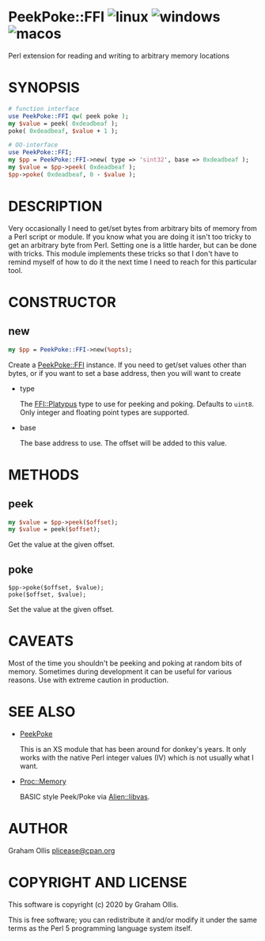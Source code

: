 # PeekPoke::FFI ![linux](https://github.com/PerlFFI/PeekPoke-FFI/workflows/linux/badge.svg) ![windows](https://github.com/PerlFFI/PeekPoke-FFI/workflows/windows/badge.svg) ![macos](https://github.com/PerlFFI/PeekPoke-FFI/workflows/macos/badge.svg)

Perl extension for reading and writing to arbitrary memory locations

# SYNOPSIS

```perl
# function interface
use PeekPoke::FFI qw( peek poke );
my $value = peek( 0xdeadbeaf );
poke( 0xdeadbeaf, $value + 1 );

# OO-interface
use PeekPoke::FFI;
my $pp = PeekPoke::FFI->new( type => 'sint32', base => 0xdeadbeaf );
my $value = $pp->peek( 0xdeadbeaf );
$pp->poke( 0xdeadbeaf, 0 - $value );
```

# DESCRIPTION

Very occasionally I need to get/set bytes from arbitrary bits of memory
from a Perl script or module.  If you know what you are doing it isn't
too tricky to get an arbitrary byte from Perl.  Setting one is a little
harder, but can be done with tricks.  This module implements these tricks
so that I don't have to remind myself of how to do it the next time I
need to reach for this particular tool.

# CONSTRUCTOR

## new

```perl
my $pp = PeekPoke::FFI->new(%opts);
```

Create a [PeekPoke::FFI](https://metacpan.org/pod/PeekPoke::FFI) instance.  If you need to get/set values other than bytes, or
if you want to set a base address, then you will want to create

- type

    The [FFI::Platypus](https://metacpan.org/pod/FFI::Platypus) type to use for peeking and poking.  Defaults to `uint8`.
    Only integer and floating point types are supported.

- base

    The base address to use.  The offset will be added to this value.

# METHODS

## peek

```perl
my $value = $pp->peek($offset);
my $value = peek($offset);
```

Get the value at the given offset.

## poke

```
$pp->poke($offset, $value);
poke($offset, $value);
```

Set the value at the given offset.

# CAVEATS

Most of the time you shouldn't be peeking and poking at random bits of memory.
Sometimes during development it can be useful for various reasons.  Use with
extreme caution in production.

# SEE ALSO

- [PeekPoke](https://metacpan.org/pod/PeekPoke)

    This is an XS module that has been around for donkey's years.  It only works
    with the native Perl integer values (IV) which is not usually what I want.

- [Proc::Memory](https://metacpan.org/pod/Proc::Memory)

    BASIC style Peek/Poke via [Alien::libvas](https://metacpan.org/pod/Alien::libvas).

# AUTHOR

Graham Ollis <plicease@cpan.org>

# COPYRIGHT AND LICENSE

This software is copyright (c) 2020 by Graham Ollis.

This is free software; you can redistribute it and/or modify it under
the same terms as the Perl 5 programming language system itself.
